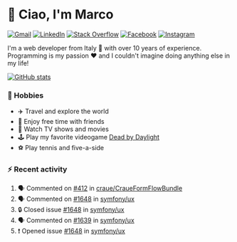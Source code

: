 # 👋 Ciao, I'm Marco

[![Gmail](https://img.shields.io/badge/Gmail-%23BB001B?style=flat-square&logo=gmail&logoColor=white)](mailto:gremo1982@gmail.com)
[![LinkedIn](https://img.shields.io/badge/LinkedIn-%230e76a8?style=flat-square&logo=linkedin)](https://www.linkedin.com/in/marco-polichetti)
[![Stack Overflow](https://img.shields.io/stackexchange/stackoverflow/r/220180?style=flat&logo=stackoverflow&label=Stack%20Overflow&color=%23F47F24)](https://stackoverflow.com/users/220180)
[![Facebook](https://img.shields.io/badge/-Facebook-%234267B2?style=flat-square&logo=facebook&logoColor=white)](https://www.facebook.com/marco.poliketti)
[![Instagram](https://img.shields.io/badge/-Instagram-%23C13584?style=flat-square&logo=instagram&logoColor=white)](https://www.instagram.com/marco.gremo)

I'm a web developer from Italy 🍕 with over 10 years of experience. Programming is my passion ❤️ and I couldn't imagine doing anything else in my life!

[![GitHub stats](https://github-readme-stats.vercel.app/api?username=gremo&show_icons=true&rank_icon=github&theme=transparent)](https://github.com/anuraghazra/github-readme-stats)

### 📅 Hobbies

- ✈️ Travel and explore the world
- 🍻 Enjoy free time with friends
- 🎥 Watch TV shows and movies
- 🕹️ Play my favorite videogame [Dead by Daylight](https://deadbydaylight.com)
- ⚽ Play tennis and five-a-side

### ⚡ Recent activity

<!--START_SECTION:activity-->
1. 🗣 Commented on [#412](https://github.com/craue/CraueFormFlowBundle/issues/412#issuecomment-2022565518) in [craue/CraueFormFlowBundle](https://github.com/craue/CraueFormFlowBundle)
2. 🗣 Commented on [#1648](https://github.com/symfony/ux/issues/1648#issuecomment-2016973197) in [symfony/ux](https://github.com/symfony/ux)
3. 🔒 Closed issue [#1648](https://github.com/symfony/ux/issues/1648) in [symfony/ux](https://github.com/symfony/ux)
4. 🗣 Commented on [#1639](https://github.com/symfony/ux/issues/1639#issuecomment-2016972187) in [symfony/ux](https://github.com/symfony/ux)
5. ❗ Opened issue [#1648](https://github.com/symfony/ux/issues/1648) in [symfony/ux](https://github.com/symfony/ux)
<!--END_SECTION:activity-->
